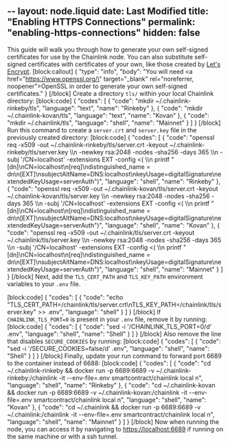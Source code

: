--
layout: node.liquid
date: Last Modified
title: "Enabling HTTPS Connections"
permalink: "enabling-https-connections"
hidden: false
---
This guide will walk you through how to generate your own self-signed certificates for use by the Chainlink node. You can also substitute self-signed certificates with certificates of your own, like those created by <a href="https://letsencrypt.org/" target="_blank" rel="noreferrer, noopener">Let's Encrypt</a>.
[block:callout]
{
  "type": "info",
  "body": "You will need <a href=\"https://www.openssl.org/\" target=\"_blank\" rel=\"noreferrer, noopener\">OpenSSL</a> in order to generate your own self-signed certificates."
}
[/block]
Create a directory `tls/` within your local Chainlink directory:
[block:code]
{
  "codes": [
    {
      "code": "mkdir ~/.chainlink-rinkeby/tls",
      "language": "text",
      "name": "Rinkeby"
    },
    {
      "code": "mkdir ~/.chainlink-kovan/tls",
      "language": "text",
      "name": "Kovan"
    },
    {
      "code": "mkdir ~/.chainlink/tls",
      "language": "shell",
      "name": "Mainnet"
    }
  ]
}
[/block]
Run this command to create a `server.crt` and `server.key` file in the previously created directory:
[block:code]
{
  "codes": [
    {
      "code": "openssl req -x509 -out  ~/.chainlink-rinkeby/tls/server.crt  -keyout ~/.chainlink-rinkeby/tls/server.key \\\n  -newkey rsa:2048 -nodes -sha256 -days 365 \\\n  -subj '/CN=localhost' -extensions EXT -config <( \\\n   printf \"[dn]\\nCN=localhost\\n[req]\\ndistinguished_name = dn\\n[EXT]\\nsubjectAltName=DNS:localhost\\nkeyUsage=digitalSignature\\nextendedKeyUsage=serverAuth\")",
      "language": "shell",
      "name": "Rinkeby"
    },
    {
      "code": "openssl req -x509 -out  ~/.chainlink-kovan/tls/server.crt  -keyout ~/.chainlink-kovan/tls/server.key \\\n  -newkey rsa:2048 -nodes -sha256 -days 365 \\\n  -subj '/CN=localhost' -extensions EXT -config <( \\\n   printf \"[dn]\\nCN=localhost\\n[req]\\ndistinguished_name = dn\\n[EXT]\\nsubjectAltName=DNS:localhost\\nkeyUsage=digitalSignature\\nextendedKeyUsage=serverAuth\")",
      "language": "shell",
      "name": "Kovan"
    },
    {
      "code": "openssl req -x509 -out  ~/.chainlink/tls/server.crt  -keyout ~/.chainlink/tls/server.key \\\n  -newkey rsa:2048 -nodes -sha256 -days 365 \\\n  -subj '/CN=localhost' -extensions EXT -config <( \\\n   printf \"[dn]\\nCN=localhost\\n[req]\\ndistinguished_name = dn\\n[EXT]\\nsubjectAltName=DNS:localhost\\nkeyUsage=digitalSignature\\nextendedKeyUsage=serverAuth\")",
      "language": "shell",
      "name": "Mainnet"
    }
  ]
}
[/block]
Next, add the `TLS_CERT_PATH` and `TLS_KEY_PATH` environment variables to your `.env` file.

[block:code]
{
  "codes": [
    {
      "code": "echo \"TLS_CERT_PATH=/chainlink/tls/server.crt\nTLS_KEY_PATH=/chainlink/tls/server.key\" >> .env",
      "language": "shell"
    }
  ]
}
[/block]
If `CHAINLINK_TLS_PORT=0` is present in your `.env` file, remove it by running:
[block:code]
{
  "codes": [
    {
      "code": "sed -i '/CHAINLINK_TLS_PORT=0/d' .env",
      "language": "shell",
      "name": "Shell"
    }
  ]
}
[/block]
Also remove the line that disables `SECURE_COOKIES` by running:
[block:code]
{
  "codes": [
    {
      "code": "sed -i '/SECURE_COOKIES=false/d' .env",
      "language": "shell",
      "name": "Shell"
    }
  ]
}
[/block]
Finally, update your run command to forward port 6689 to the container instead of 6688:
[block:code]
{
  "codes": [
    {
      "code": "cd ~/.chainlink-rinkeby && docker run -p 6689:6689 -v ~/.chainlink-rinkeby:/chainlink -it --env-file=.env smartcontract/chainlink local n",
      "language": "shell",
      "name": "Rinkeby"
    },
    {
      "code": "cd ~/.chainlink-kovan && docker run -p 6689:6689 -v ~/.chainlink-kovan:/chainlink -it --env-file=.env smartcontract/chainlink local n",
      "language": "shell",
      "name": "Kovan"
    },
    {
      "code": "cd ~/.chainlink && docker run -p 6689:6689 -v ~/.chainlink:/chainlink -it --env-file=.env smartcontract/chainlink local n",
      "language": "shell",
      "name": "Mainnet"
    }
  ]
}
[/block]
Now when running the node, you can access it by navigating to <a href="https://localhost:6689" target="_blank" rel="noreferrer, noopener">https://localhost:6689</a> if running on the same machine or with a ssh tunnel.